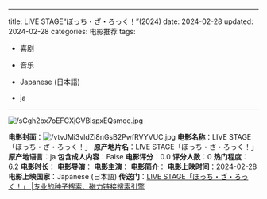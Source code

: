 
---
title: LIVE STAGE“ぼっち・ざ・ろっく！”(2024)
date: 2024-02-28
updated: 2024-02-28
categories: 电影推荐
tags:

- 喜剧
- 音乐

- Japanese (日本語)
- ja
---

<img src="https://image.tmdb.org/t/p/original/sCgh2bx7oEFCXjGVBIspxEQsmee.jpg" alt="/sCgh2bx7oEFCXjGVBIspxEQsmee.jpg" title="/sCgh2bx7oEFCXjGVBIspxEQsmee.jpg">

**电影封面**：<img src="https://image.tmdb.org/t/p/w200/vtvJMi3vldZi8nGsB2PwfRVYVUC.jpg" alt="/vtvJMi3vldZi8nGsB2PwfRVYVUC.jpg" title="/vtvJMi3vldZi8nGsB2PwfRVYVUC.jpg">
**电影名称**：LIVE STAGE「ぼっち・ざ・ろっく！」
**原产地片名**：LIVE STAGE「ぼっち・ざ・ろっく！」
**原产地语言**：ja
**包含成人内容**：False
**电影评分**：0.0
**评分人数**：0
**热门程度**：6.2
**电影时长**：
**电影导演**：
**电影主演**：
**电影简介**：
**电影上映时间**：2024-02-28
**电影上映国家**：Japanese (日本語)
**传送门**：[LIVE STAGE「ぼっち・ざ・ろっく！」 |专业的种子搜索、磁力链接搜索引擎](https://movie.amd794.com:2083/?search=LIVE%20STAGE%E3%80%8C%E3%81%BC%E3%81%A3%E3%81%A1%E3%83%BB%E3%81%96%E3%83%BB%E3%82%8D%E3%81%A3%E3%81%8F%EF%BC%81%E3%80%8D&ordering=&mode=match_phrase&page_size=10&page=1)

